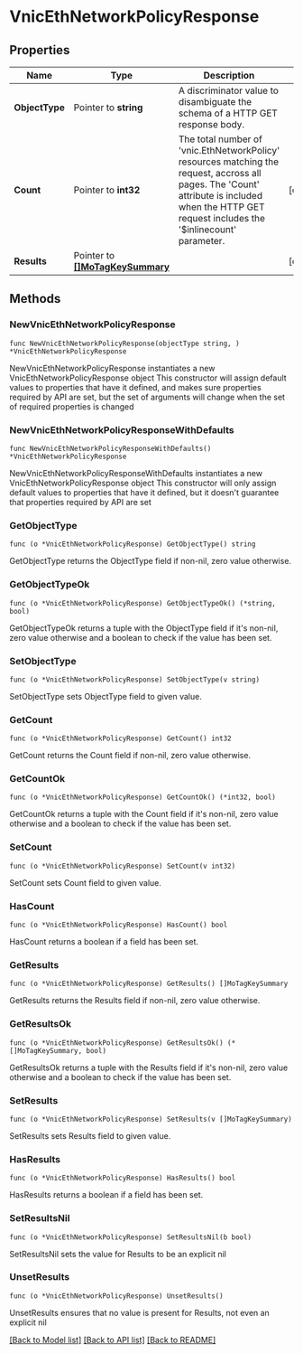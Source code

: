 # VnicEthNetworkPolicyResponse

## Properties

Name | Type | Description | Notes
------------ | ------------- | ------------- | -------------
**ObjectType** | Pointer to **string** | A discriminator value to disambiguate the schema of a HTTP GET response body. | 
**Count** | Pointer to **int32** | The total number of &#39;vnic.EthNetworkPolicy&#39; resources matching the request, accross all pages. The &#39;Count&#39; attribute is included when the HTTP GET request includes the &#39;$inlinecount&#39; parameter. | [optional] 
**Results** | Pointer to [**[]MoTagKeySummary**](MoTagKeySummary.md) |  | [optional] 

## Methods

### NewVnicEthNetworkPolicyResponse

`func NewVnicEthNetworkPolicyResponse(objectType string, ) *VnicEthNetworkPolicyResponse`

NewVnicEthNetworkPolicyResponse instantiates a new VnicEthNetworkPolicyResponse object
This constructor will assign default values to properties that have it defined,
and makes sure properties required by API are set, but the set of arguments
will change when the set of required properties is changed

### NewVnicEthNetworkPolicyResponseWithDefaults

`func NewVnicEthNetworkPolicyResponseWithDefaults() *VnicEthNetworkPolicyResponse`

NewVnicEthNetworkPolicyResponseWithDefaults instantiates a new VnicEthNetworkPolicyResponse object
This constructor will only assign default values to properties that have it defined,
but it doesn't guarantee that properties required by API are set

### GetObjectType

`func (o *VnicEthNetworkPolicyResponse) GetObjectType() string`

GetObjectType returns the ObjectType field if non-nil, zero value otherwise.

### GetObjectTypeOk

`func (o *VnicEthNetworkPolicyResponse) GetObjectTypeOk() (*string, bool)`

GetObjectTypeOk returns a tuple with the ObjectType field if it's non-nil, zero value otherwise
and a boolean to check if the value has been set.

### SetObjectType

`func (o *VnicEthNetworkPolicyResponse) SetObjectType(v string)`

SetObjectType sets ObjectType field to given value.


### GetCount

`func (o *VnicEthNetworkPolicyResponse) GetCount() int32`

GetCount returns the Count field if non-nil, zero value otherwise.

### GetCountOk

`func (o *VnicEthNetworkPolicyResponse) GetCountOk() (*int32, bool)`

GetCountOk returns a tuple with the Count field if it's non-nil, zero value otherwise
and a boolean to check if the value has been set.

### SetCount

`func (o *VnicEthNetworkPolicyResponse) SetCount(v int32)`

SetCount sets Count field to given value.

### HasCount

`func (o *VnicEthNetworkPolicyResponse) HasCount() bool`

HasCount returns a boolean if a field has been set.

### GetResults

`func (o *VnicEthNetworkPolicyResponse) GetResults() []MoTagKeySummary`

GetResults returns the Results field if non-nil, zero value otherwise.

### GetResultsOk

`func (o *VnicEthNetworkPolicyResponse) GetResultsOk() (*[]MoTagKeySummary, bool)`

GetResultsOk returns a tuple with the Results field if it's non-nil, zero value otherwise
and a boolean to check if the value has been set.

### SetResults

`func (o *VnicEthNetworkPolicyResponse) SetResults(v []MoTagKeySummary)`

SetResults sets Results field to given value.

### HasResults

`func (o *VnicEthNetworkPolicyResponse) HasResults() bool`

HasResults returns a boolean if a field has been set.

### SetResultsNil

`func (o *VnicEthNetworkPolicyResponse) SetResultsNil(b bool)`

 SetResultsNil sets the value for Results to be an explicit nil

### UnsetResults
`func (o *VnicEthNetworkPolicyResponse) UnsetResults()`

UnsetResults ensures that no value is present for Results, not even an explicit nil

[[Back to Model list]](../README.md#documentation-for-models) [[Back to API list]](../README.md#documentation-for-api-endpoints) [[Back to README]](../README.md)


